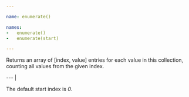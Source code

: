 ```yaml
---

name: enumerate()

names:
-   enumerate()
-   enumerate(start)

---
```


Returns an array of [index, value] entries for each value in this collection,
counting all values from the given index.

--- |

The default start index is *0*.

